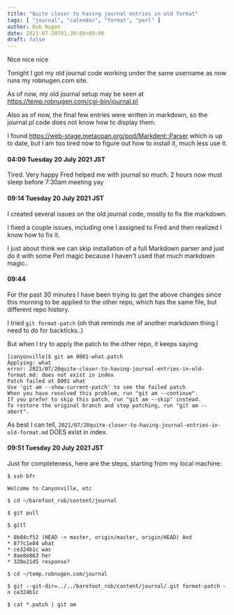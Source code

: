 ```yaml
---
title: "Quite closer to having journal entries in old format"
tags: [ "journal", "calendar", "format", "perl" ]
author: Rob Nugen
date: 2021-07-20T01:30:08+09:00
draft: false
---
```


Nice nice nice

Tonight I got my old journal code working under the same username as
now runs my robnugen.com site.

As of now, my old journal setup may be seen at
https://temp.robnugen.com/cgi-bin/journal.pl

Also as of now, the final few entries were written in markdown, so
the journal.pl code does not know how to display them.

I found https://web-stage.metacpan.org/pod/Markdent::Parser which is
up to date, but I am too tired now to figure out how to install it,
much less use it.

#### 04:09 Tuesday 20 July 2021 JST

Tired.  Very happy Fred helped me with journal so much.  2 hours now
must sleep before 7:30am meeting yay

#### 09:14 Tuesday 20 July 2021 JST

I created several issues on the old journal code, mostly to fix the markdown.

I fixed a couple issues, including one I assigned to Fred and then
realized I know how to fix it.

I just about think we can skip installation of a full Markdown parser
and just do it with some Perl magic because I haven't used that much
markdown magic..

#### 09:44

For the past 30 minutes I have been trying to get the above changes
since this morning to be applied to the other repo, which has the same
file, but different repo history.

I tried `git format-patch` (oh that reminds me of another markdown
thing I need to do for backticks..)

But when I try to apply the patch to the other repo, it keeps saying

    [canyonville]$ git am 0001-what.patch
    Applying: what
    error: 2021/07/20quite-closer-to-having-journal-entries-in-old-format.md: does not exist in index
    Patch failed at 0001 what
    Use 'git am --show-current-patch' to see the failed patch
    When you have resolved this problem, run "git am --continue".
    If you prefer to skip this patch, run "git am --skip" instead.
    To restore the original branch and stop patching, run "git am --abort".

As best I can tell,
`2021/07/20quite-closer-to-having-journal-entries-in-old-format.md`
DOES exist in index.

#### 09:51 Tuesday 20 July 2021 JST

Just for completeness, here are the steps, starting from my local
machine:

`$ ssh bfr`

    Welcome to Canyonville, etc

`$ cd ~/barefoot_rob/content/journal`

`$ git pull`

`$ gitl`

    * 8b04cf52 (HEAD -> master, origin/master, origin/HEAD) And
    * 877c1e04 what
    * ce324b1c was
    * 8ae8e863 her
    * 328e21d5 response?

`$ cd ~/temp.robnugen.com/journal`

`$ git --git-dir=../../barefoot_rob/content/journal/.git format-patch -n ce324b1c`

`$ cat *.patch | git am`

